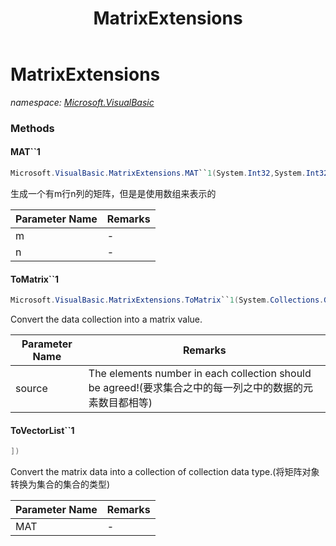 ﻿---
title: MatrixExtensions
---

# MatrixExtensions
_namespace: [Microsoft.VisualBasic](N-Microsoft.VisualBasic.html)_



### Methods

#### MAT``1
```csharp
Microsoft.VisualBasic.MatrixExtensions.MAT``1(System.Int32,System.Int32)
```
生成一个有m行n列的矩阵，但是是使用数组来表示的

|Parameter Name|Remarks|
|--------------|-------|
|m|-|
|n|-|


#### ToMatrix``1
```csharp
Microsoft.VisualBasic.MatrixExtensions.ToMatrix``1(System.Collections.Generic.IEnumerable{System.Collections.Generic.IEnumerable{``0}})
```
Convert the data collection into a matrix value.

|Parameter Name|Remarks|
|--------------|-------|
|source|The elements number in each collection should be agreed!(要求集合之中的每一列之中的数据的元素数目都相等)|


#### ToVectorList``1
```csharp
])
```
Convert the matrix data into a collection of collection data type.(将矩阵对象转换为集合的集合的类型)

|Parameter Name|Remarks|
|--------------|-------|
|MAT|-|





